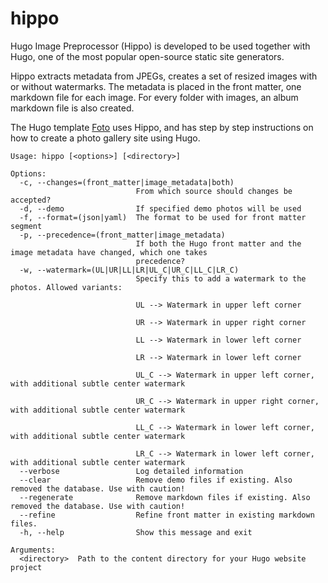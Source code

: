 # hippo
Hugo Image Preprocessor (Hippo) is developed to be used together with Hugo,  one of the most popular open-source static site generators.

Hippo extracts metadata from JPEGs, creates a set of resized images with or without watermarks. The metadata is placed in the front matter, one markdown file for each image. For every folder with images, an album markdown file is also created.

The Hugo template [Foto](https://github.com/nux-li/hugo-foto-theme) uses Hippo, and has step by step instructions on how to create a photo gallery site using Hugo.

```text
Usage: hippo [<options>] [<directory>]

Options:
  -c, --changes=(front_matter|image_metadata|both)
                            From which source should changes be accepted?
  -d, --demo                If specified demo photos will be used
  -f, --format=(json|yaml)  The format to be used for front matter segment
  -p, --precedence=(front_matter|image_metadata)
                            If both the Hugo front matter and the image metadata have changed, which one takes
                            precedence?
  -w, --watermark=(UL|UR|LL|LR|UL_C|UR_C|LL_C|LR_C)
                            Specify this to add a watermark to the photos. Allowed variants:
                            
                            UL --> Watermark in upper left corner
                            
                            UR --> Watermark in upper right corner
                            
                            LL --> Watermark in lower left corner
                            
                            LR --> Watermark in lower left corner
                            
                            UL_C --> Watermark in upper left corner, with additional subtle center watermark
                            
                            UR_C --> Watermark in upper right corner, with additional subtle center watermark
                            
                            LL_C --> Watermark in lower left corner, with additional subtle center watermark
                            
                            LR_C --> Watermark in lower left corner, with additional subtle center watermark
  --verbose                 Log detailed information
  --clear                   Remove demo files if existing. Also removed the database. Use with caution!
  --regenerate              Remove markdown files if existing. Also removed the database. Use with caution!
  --refine                  Refine front matter in existing markdown files.
  -h, --help                Show this message and exit

Arguments:
  <directory>  Path to the content directory for your Hugo website project

```